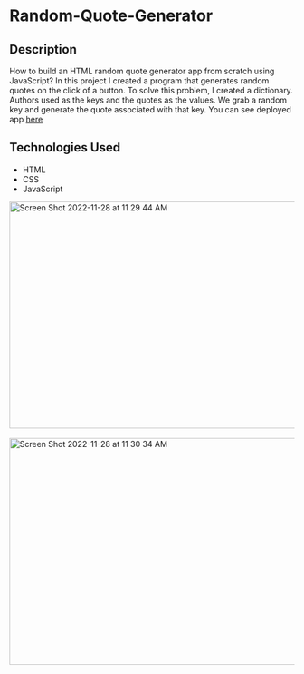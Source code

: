 # Random-Quote-Generator

## Description

How to build an HTML random quote generator app from scratch using JavaScript? In this project I created a program that generates random quotes on the click of a button. To solve this problem, I created a dictionary. Authors used as the keys and the quotes as the values. We grab a random key and generate the quote associated with that key. You can see deployed app [here](https://mladen1506.github.io/random-quote-generator/)

## Technologies Used

- HTML
- CSS
- JavaScript

 <img width="1374" alt="Screen Shot 2022-11-28 at 11 29 44 AM" src="https://user-images.githubusercontent.com/89114955/204330863-5b8acac1-a8c5-4acc-b98a-18b3d5522c73.png" height="400em">
&nbsp;
&nbsp;
<img width="1384" alt="Screen Shot 2022-11-28 at 11 30 34 AM" src="https://user-images.githubusercontent.com/89114955/204330885-1b23a008-d083-4d33-9c91-2b0614369d63.png" height="400em">
